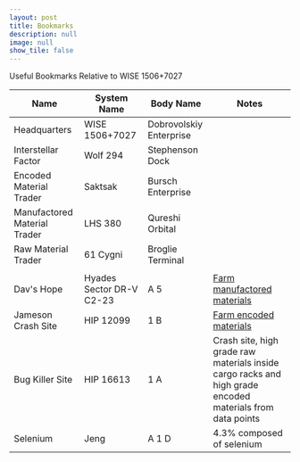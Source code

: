 ```yaml
---
layout: post
title: Bookmarks
description: null
image: null
show_tile: false
---
```


Useful Bookmarks Relative to WISE 1506+7027

| Name | System Name | Body Name | Notes |
| --- | --- | --- | --- |
| Headquarters | WISE 1506+7027 | Dobrovolskiy Enterprise | |
| Interstellar Factor | Wolf 294 | Stephenson Dock | |
| Encoded Material Trader | Saktsak | Bursch Enterprise | |
| Manufactored Material Trader | LHS 380 | Qureshi Orbital | |
| Raw Material Trader | 61 Cygni | Broglie Terminal | |
| | | | |
| Dav's Hope | Hyades Sector DR-V C2-23 | A 5 |[Farm manufactored materials](https://redshiftlogistics.online/2020/04/25/manufactured-material-farm-1.html) |
| Jameson Crash Site | HIP 12099 | 1 B | [Farm encoded materials](https://redshiftlogistics.online/2020/02/15/data-farm-1.html) |
| Bug Killer Site | HIP 16613 | 1 A | Crash site, high grade raw materials inside cargo racks and high grade encoded materials from data points |
| Selenium | Jeng | A 1 D | 4.3% composed of selenium |

